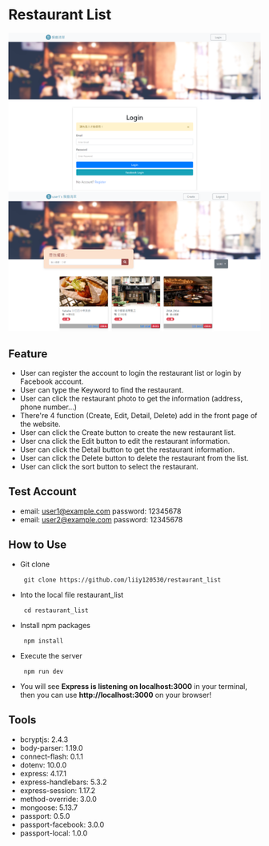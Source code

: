 # Restaurant List

![image](https://github.com/liiy120530/restaurant_list/blob/main/restaurant_login.png)
![image](https://github.com/liiy120530/restaurant_list/blob/main/restaurant_user.png)

## Feature
 * User can register the account to login the restaurant list or login by Facebook account.
 * User can type the Keyword to find the restaurant.
 * User can click the restaurant photo to get the information (address, phone number...)
 * There're 4 function (Create, Edit, Detail, Delete) add in the front page of the website.
 * User can click the Create button to create the new restaurant list.
 * User cna click the Edit button to edit the restaurant information.
 * User can click the Detail button to get the restaurant information.
 * User can click the Delete button to delete the restaurant from the list.
 * User can click the sort button to select the restaurant.

## Test Account
 * email: user1@example.com password: 12345678
 * email: user2@example.com password: 12345678
 
## How to Use
 * Git clone
    
        git clone https://github.com/liiy120530/restaurant_list
 * Into the local file restaurant_list
    
        cd restaurant_list
 * Install npm packages
    
        npm install
 * Execute the server
    
        npm run dev
 * You will see __Express is listening on localhost:3000__ in your terminal, then you can use __http://localhost:3000__ on your browser!
 
## Tools
 * bcryptjs: 2.4.3
 * body-parser: 1.19.0
 * connect-flash: 0.1.1
 * dotenv: 10.0.0
 * express: 4.17.1
 * express-handlebars: 5.3.2
 * express-session: 1.17.2
 * method-override: 3.0.0
 * mongoose: 5.13.7
 * passport: 0.5.0
 * passport-facebook: 3.0.0
 * passport-local: 1.0.0
